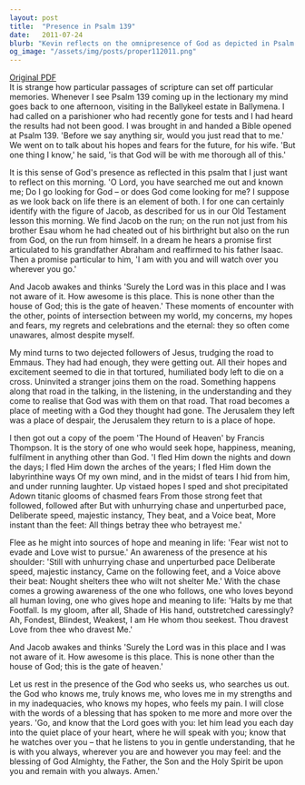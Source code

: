 ```yaml
---
layout: post
title:  "Presence in Psalm 139"
date:   2011-07-24
blurb: "Kevin reflects on the omnipresence of God as depicted in Psalm 139, drawing parallels with personal experiences and biblical narratives. He emphasizes the idea that God is always with us, even when we are unaware, and provides comfort and hope in times of despair. The sermon concludes with the reassuring message that God understands us completely and is always by our side."
og_image: "/assets/img/posts/proper112011.png"
---
```

[Original PDF](/assets/pdf/proper112011.pdf)    
It is strange how particular passages of scripture can set off particular memories. Whenever I see Psalm 139 coming up in the lectionary my mind goes back to one afternoon, visiting in the Ballykeel estate in Ballymena. I had called on a parishioner who had recently gone for tests and I had heard the results had not been good. I was brought in and handed a Bible opened at Psalm 139. 'Before we say anything sir, would you just read that to me.' We went on to talk about his hopes and fears for the future, for his wife. 'But one thing I know,' he said, 'is that God will be with me thorough all of this.'

It is this sense of God's presence as reflected in this psalm that I just want to reflect on this morning. 'O Lord, you have searched me out and known me; Do I go looking for God – or does God come looking for me? I suppose as we look back on life there is an element of both. I for one can certainly identify with the figure of Jacob, as described for us in our Old Testament lesson this morning. We find Jacob on the run; on the run not just from his brother Esau whom he had cheated out of his birthright but also on the run from God, on the run from himself. In a dream he hears a promise first articulated to his grandfather Abraham and reaffirmed to his father Isaac. Then a promise particular to him, 'I am with you and will watch over you wherever you go.'

And Jacob awakes and thinks 'Surely the Lord was in this place and I was not aware of it. How awesome is this place. This is none other than the house of God; this is the gate of heaven.' These moments of encounter with the other, points of intersection between my world, my concerns, my hopes and fears, my regrets and celebrations and the eternal: they so often come unawares, almost despite myself.

My mind turns to two dejected followers of Jesus, trudging the road to Emmaus. They had had enough, they were getting out. All their hopes and excitement seemed to die in that tortured, humiliated body left to die on a cross. Uninvited a stranger joins them on the road. Something happens along that road in the talking, in the listening, in the understanding and they come to realise that God was with them on that road. That road becomes a place of meeting with a God they thought had gone. The Jerusalem they left was a place of despair, the Jerusalem they return to is a place of hope.

I then got out a copy of the poem 'The Hound of Heaven' by Francis Thompson. It is the story of one who would seek hope, happiness, meaning, fulfilment in anything other than God. 'I fled Him down the nights and down the days; I fled Him down the arches of the years; I fled Him down the labyrinthine ways Of my own mind, and in the midst of tears I hid from him, and under running laughter. Up vistaed hopes I sped and shot precipitated Adown titanic glooms of chasmed fears From those strong feet that followed, followed after But with unhurrying chase and unperturbed pace, Deliberate speed, majestic instancy, They beat, and a Voice beat, More instant than the feet: All things betray thee who betrayest me.'

Flee as he might into sources of hope and meaning in life: 'Fear wist not to evade and Love wist to pursue.' An awareness of the presence at his shoulder: 'Still with unhurrying chase and unperturbed pace Deliberate speed, majestic instancy, Came on the following feet, and a Voice above their beat: Nought shelters thee who wilt not shelter Me.' With the chase comes a growing awareness of the one who follows, one who loves beyond all human loving, one who gives hope and meaning to life: 'Halts by me that Footfall. Is my gloom, after all, Shade of His hand, outstretched caressingly? Ah, Fondest, Blindest, Weakest, I am He whom thou seekest. Thou dravest Love from thee who dravest Me.'

And Jacob awakes and thinks 'Surely the Lord was in this place and I was not aware of it. How awesome is this place. This is none other than the house of God; this is the gate of heaven.'

Let us rest in the presence of the God who seeks us, who searches us out. the God who knows me, truly knows me, who loves me in my strengths and in my inadequacies, who knows my hopes, who feels my pain. I will close with the words of a blessing that has spoken to me more and more over the years. 'Go, and know that the Lord goes with you: let him lead you each day into the quiet place of your heart, where he will speak with you; know that he watches over you – that he listens to you in gentle understanding, that he is with you always, wherever you are and however you may feel: and the blessing of God Almighty, the Father, the Son and the Holy Spirit be upon you and remain with you always. Amen.'
